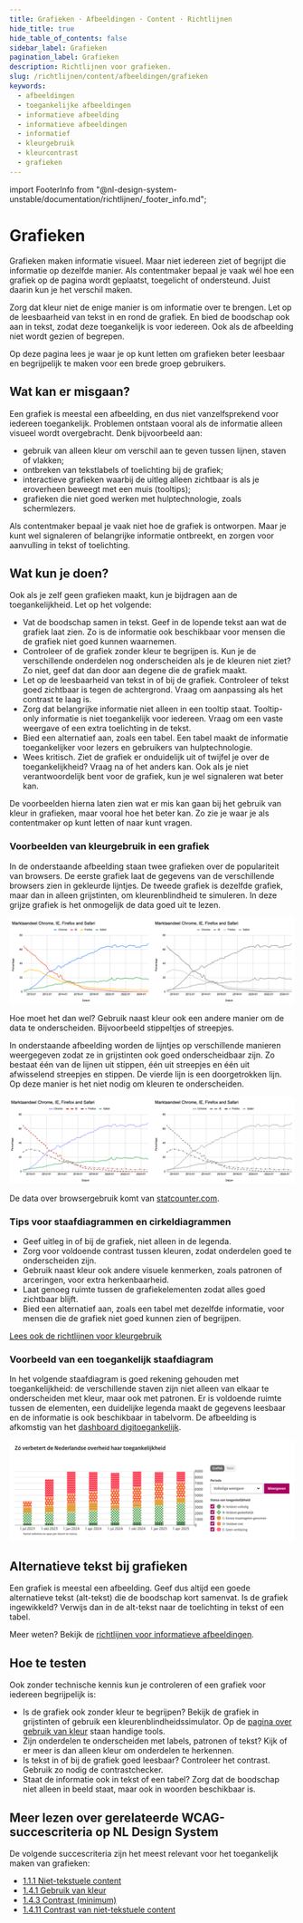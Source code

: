 ```yaml
---
title: Grafieken · Afbeeldingen · Content · Richtlijnen
hide_title: true
hide_table_of_contents: false
sidebar_label: Grafieken
pagination_label: Grafieken
description: Richtlijnen voor grafieken.
slug: /richtlijnen/content/afbeeldingen/grafieken
keywords:
  - afbeeldingen
  - toegankelijke afbeeldingen
  - informatieve afbeelding
  - informatieve afbeeldingen
  - informatief
  - kleurgebruik
  - kleurcontrast
  - grafieken
---
```


<!-- @license CC0-1.0 -->

import FooterInfo from "@nl-design-system-unstable/documentation/richtlijnen/\_footer_info.md";

# Grafieken

Grafieken maken informatie visueel. Maar niet iedereen ziet of begrijpt die informatie op dezelfde manier. Als contentmaker bepaal je vaak wél hoe een grafiek op de pagina wordt geplaatst, toegelicht of ondersteund. Juist daarin kun je het verschil maken.

Zorg dat kleur niet de enige manier is om informatie over te brengen. Let op de leesbaarheid van tekst in en rond de grafiek. En bied de boodschap ook aan in tekst, zodat deze toegankelijk is voor iedereen. Ook als de afbeelding niet wordt gezien of begrepen.

Op deze pagina lees je waar je op kunt letten om grafieken beter leesbaar en begrijpelijk te maken voor een brede groep gebruikers.

## Wat kan er misgaan?

Een grafiek is meestal een afbeelding, en dus niet vanzelfsprekend voor iedereen toegankelijk. Problemen ontstaan vooral als de informatie alleen visueel wordt overgebracht. Denk bijvoorbeeld aan:

- gebruik van alleen kleur om verschil aan te geven tussen lijnen, staven of vlakken;
- ontbreken van tekstlabels of toelichting bij de grafiek;
- interactieve grafieken waarbij de uitleg alleen zichtbaar is als je eroverheen beweegt met een muis (tooltips);
- grafieken die niet goed werken met hulptechnologie, zoals schermlezers.

Als contentmaker bepaal je vaak niet hoe de grafiek is ontworpen. Maar je kunt wel signaleren of belangrijke informatie ontbreekt, en zorgen voor aanvulling in tekst of toelichting.

## Wat kun je doen?

Ook als je zelf geen grafieken maakt, kun je bijdragen aan de toegankelijkheid. Let op het volgende:

- Vat de boodschap samen in tekst. Geef in de lopende tekst aan wat de grafiek laat zien. Zo is de informatie ook beschikbaar voor mensen die de grafiek niet goed kunnen waarnemen.
- Controleer of de grafiek zonder kleur te begrijpen is. Kun je de verschillende onderdelen nog onderscheiden als je de kleuren niet ziet? Zo niet, geef dat dan door aan degene die de grafiek maakt.
- Let op de leesbaarheid van tekst in of bij de grafiek. Controleer of tekst goed zichtbaar is tegen de achtergrond. Vraag om aanpassing als het contrast te laag is.
- Zorg dat belangrijke informatie niet alleen in een tooltip staat. Tooltip-only informatie is niet toegankelijk voor iedereen. Vraag om een vaste weergave of een extra toelichting in de tekst.
- Bied een alternatief aan, zoals een tabel. Een tabel maakt de informatie toegankelijker voor lezers en gebruikers van hulptechnologie.
- Wees kritisch. Ziet de grafiek er onduidelijk uit of twijfel je over de toegankelijkheid? Vraag na of het anders kan. Ook als je niet verantwoordelijk bent voor de grafiek, kun je wel signaleren wat beter kan.

De voorbeelden hierna laten zien wat er mis kan gaan bij het gebruik van kleur in grafieken, maar vooral hoe het beter kan. Zo zie je waar je als contentmaker op kunt letten of naar kunt vragen.

### Voorbeelden van kleurgebruik in een grafiek

In de onderstaande afbeelding staan twee grafieken over de populariteit van browsers. De eerste grafiek laat de gegevens van de verschillende browsers zien in gekleurde lijntjes. De tweede grafiek is dezelfde grafiek, maar dan in alleen grijstinten, om kleurenblindheid te simuleren. In deze grijze grafiek is het onmogelijk de data goed uit te lezen.

![Twee verschillende weergaven van een grafiek over de populariteit van verschillende webbrowsers, een met gekleurde lijntjes en daarnaast dezelfde grafiek in grijstinten.](https://raw.githubusercontent.com/nl-design-system/documentatie/assets/wcag-1-4-1-grafiek-fout.png)

Hoe moet het dan wel? Gebruik naast kleur ook een andere manier om de data te onderscheiden. Bijvoorbeeld stippeltjes of streepjes.

In onderstaande afbeelding worden de lijntjes op verschillende manieren weergegeven zodat ze in grijstinten ook goed onderscheidbaar zijn. Zo bestaat één van de lijnen uit stippen, één uit streepjes en één uit afwisselend streepjes en stippen. De vierde lijn is een doorgetrokken lijn. Op deze manier is het niet nodig om kleuren te onderscheiden.

![Twee verschillende weergaven van een grafiek over de populariteit van verschillende webbrowsers, een met gekleurde maar verschillend gestreepte lijntjes en daarnaast dezelfde grafiek in grijstinten.](https://raw.githubusercontent.com/nl-design-system/documentatie/assets/wcag-1-4-1-grafiek-goed.png)

De data over browsergebruik komt van [statcounter.com](https://gs.statcounter.com/browser-market-share#monthly-200901-202412).

### Tips voor staafdiagrammen en cirkeldiagrammen

- Geef uitleg in of bij de grafiek, niet alleen in de legenda.
- Zorg voor voldoende contrast tussen kleuren, zodat onderdelen goed te onderscheiden zijn.
- Gebruik naast kleur ook andere visuele kenmerken, zoals patronen of arceringen, voor extra herkenbaarheid.
- Laat genoeg ruimte tussen de grafiekelementen zodat alles goed zichtbaar blijft.
- Bied een alternatief aan, zoals een tabel met dezelfde informatie, voor mensen die de grafiek niet goed kunnen zien of begrijpen.

[Lees ook de richtlijnen voor kleurgebruik](/richtlijnen/content/tekstopmaak/kleurgebruik/)

### Voorbeeld van een toegankelijk staafdiagram

In het volgende staafdiagram is goed rekening gehouden met toegankelijkheid: de verschillende staven zijn niet alleen van elkaar te onderscheiden met kleur, maar ook met patronen. Er is voldoende ruimte tussen de elementen, een duidelijke legenda maakt de gegevens leesbaar en de informatie is ook beschikbaar in tabelvorm. De afbeelding is afkomstig van het [dashboard digitoegankelijk](https://dashboard.digitoegankelijk.nl/).

![Voorbeeld van een toegankelijk staafdiagram met patronen goede leesbaarheid en toelichting in tekst en tabel](https://raw.githubusercontent.com/nl-design-system/documentatie/assets/richtlijnen-content-afbeeldingen-grafieken-kleurgebruik.png)

## Alternatieve tekst bij grafieken

Een grafiek is meestal een afbeelding. Geef dus altijd een goede alternatieve tekst (alt-tekst) die de boodschap kort samenvat. Is de grafiek ingewikkeld? Verwijs dan in de alt-tekst naar de toelichting in tekst of een tabel.

Meer weten? Bekijk de [richtlijnen voor informatieve afbeeldingen](/richtlijnen/content/afbeeldingen/informatieve-afbeeldingen).

## Hoe te testen

Ook zonder technische kennis kun je controleren of een grafiek voor iedereen begrijpelijk is:

- Is de grafiek ook zonder kleur te begrijpen?
  Bekijk de grafiek in grijstinten of gebruik een kleurenblindheidssimulator. Op de [pagina over gebruik van kleur](/wcag/1.4.1#hoe-te-testen) staan handige tools.
- Zijn onderdelen te onderscheiden met labels, patronen of tekst?
  Kijk of er meer is dan alleen kleur om onderdelen te herkennen.
- Is tekst in of bij de grafiek goed leesbaar?
  Controleer het contrast. Gebruik zo nodig de contrastchecker.
- Staat de informatie ook in tekst of een tabel?
  Zorg dat de boodschap niet alleen in beeld staat, maar ook in woorden beschikbaar is.

## Meer lezen over gerelateerde WCAG-succescriteria op NL Design System

De volgende succescriteria zijn het meest relevant voor het toegankelijk maken van grafieken:

- [1.1.1 Niet-tekstuele content](/wcag/1.1.1)
- [1.4.1 Gebruik van kleur](/wcag/1.4.1)
- [1.4.3 Contrast (minimum)](/wcag/1.4.3)
- [1.4.11 Contrast van niet-tekstuele content](/wcag/1.4.11)

<FooterInfo />

